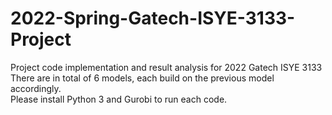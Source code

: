 # 2022-Spring-Gatech-ISYE-3133-Project
Project code implementation and result analysis for 2022 Gatech ISYE 3133<br />
There are in total of 6 models, each build on the previous model accordingly.<br />
Please install Python 3 and Gurobi to run each code.<br />